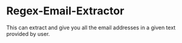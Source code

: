 # Regex-Email-Extractor
This can extract and give you all the email addresses in a given text provided by user.
